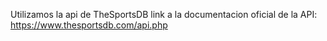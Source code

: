 Utilizamos la api de TheSportsDB 
link a la documentacion oficial de la API: https://www.thesportsdb.com/api.php
